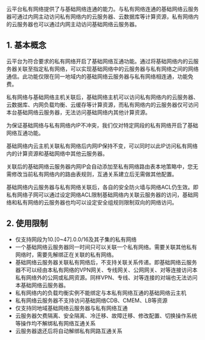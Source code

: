 云平台私有网络提供了与基础网络连通的能力。与私有网络连通的基础网络云服务器可通过内网主动访问私有网络内的云服务器、云数据库等计算资源，私有网络内的云服务器也可以通过内网主动访问基础网络云服务器。

## 1. 基本概念
云平台为符合要求的私有网络开启了基础网络互通功能。通过将基础网络内的云服务器关联至指定私有网络，可以实现基础网络中的云服务器与私有网络之间的网络通信。此功能仅限在同一地域内的基础网络云服务器与私有网络相连通，功能免费。

私有网络与基础网络主机关联后，基础网络主机可以访问私有网络内的云服务器、云数据库、内网负载均衡、云缓存等计算资源，而私有网络内的云服务器仅可访问本台基础网络云服务器，无法访问基础网络内其他计算资源。

为保证基础网络与私有网络内IP不冲突，我们仅对特定网段的私有网络开启了基础网络互通功能。

基础网络内云主机关联私有网络后内网IP保持不变，可以同时以此IP访问私有网络内的计算资源和基础网络中其他云服务器。

关联后的基础网络云服务器内网IP会自动添加至私有网络路由表本地策略中，您无需修改当前私有网络内的路由表规则，互通关系建立后无需做其他配置。

基础网络内云服务器与私有网络关联后，各自的安全防火墙与网络ACL仍生效。即私有网络子网可以通过设定网络ACL限制基础网络内关联云服务器的访问，基础网络和私有网络的云服务器也均可以设定安全组规则限制双向的网络访问。

## 2. 使用限制

- 仅支持网段为10.[0~47].0.0/16及其子集的私有网络
- 一个基础网络云服务器同一时间只可以关联一个私有网络。需要关联其他私有网络时，需要先解绑正在关联的私有网络。
- 基础网络云服务器关联私有网络后，不支持关联关系传递。即基础网络云服务器不可以经由本私有网络的VPN网关、专线网关、公网网关、对等连接访问本私有网络外的公网或私网资源。同样VPN、专线、对等连接的对端也无法访问本基础网络云服务器。
- 私有网络内的负载均衡实例不能绑定与本私有网络互通的基础网络云主机
- 私有网络云服务器不支持访问基础网络CDB、CMEM、LB等资源
- 仅支持同地域基础网络云服务器与私有网络互通
- 云服务器欠费隔离、安全隔离、冷迁移、故障迁移、修改配置、切换操作系统等操作均不解绑私有网络互通关系
- 云服务器退还后将自动解绑私有网路互通关系